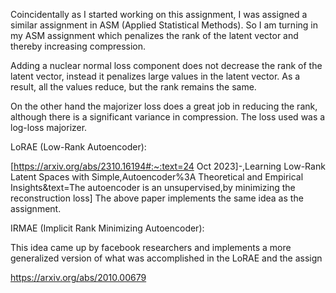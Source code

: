 Coincidentally as I started working on this assignment, I was assigned a similar assignment in ASM (Applied Statistical Methods). So I am turning in my ASM assignment which penalizes the rank of the latent vector and thereby increasing compression. 

Adding a nuclear normal loss component does not decrease the rank of the latent vector, instead it penalizes large values in the latent vector. As a result, all the values reduce, but the rank remains the same.

On the other hand the majorizer loss does a great job in reducing the rank, although there is a significant variance in compression. The loss used was a log-loss majorizer. 

LoRAE (Low-Rank Autoencoder):

[https://arxiv.org/abs/2310.16194#:~:text=24 Oct 2023]-,Learning Low-Rank Latent Spaces with Simple,Autoencoder%3A Theoretical and Empirical Insights&text=The autoencoder is an unsupervised,by minimizing the reconstruction loss]
The above paper implements the same idea as the assignment. 

IRMAE (Implicit Rank Minimizing Autoencoder):

This idea came up by facebook researchers and implements a more generalized version of what was accomplished in the LoRAE and the assign

https://arxiv.org/abs/2010.00679
